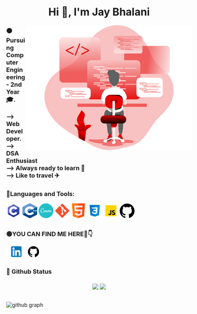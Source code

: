 <h1 align="center">Hi 👋, I'm Jay Bhalani</h1>
<img align="right" alt="Coding" width="450" src="https://raw.githubusercontent.com/jaybhalani1861/jaybhalani1861/3d97b6f2b52c980dcf2b373fe6fcc8afbdd8c5ce/gif/Coding%20_Monochromatic.svg">

<h3 align = "left">🟠Pursuing Computer Engineering - 2nd Year🎓.<br><br>
--> Web Developer. <br> --> DSA Enthusiast <br> --> Always ready to learn 🌈<br> --> Like to travel ✈<br></h3>
<h2></h2>
<h3 align="left">🔴Languages and Tools:</h3>
<p align="left"> 
<code><img src="https://github.com/jaybhalani1861/jaybhalani1861/blob/main/tools/c.png?raw=true" alt="c" width="40" height="40"/></code> 
<code><img src="https://github.com/jaybhalani1861/jaybhalani1861/blob/main/tools/c++.png?raw=true" alt="cplusplus" width="40" height="40"/></code> 
<code><img src="https://github.com/jaybhalani1861/jaybhalani1861/blob/main/tools/canva.png?raw=true" alt="canva" width="40" height="40"/></code> 
<code><img src="https://github.com/jaybhalani1861/jaybhalani1861/blob/main/tools/git.png?raw=true" alt="git" width="40" height="40"/></code>
<code><img height="40" width="40" src="https://github.com/jaybhalani1861/jaybhalani1861/blob/main/tools/HTML.png?raw=true" alt="HTML" width="40" height="40"/></code>
<code><img height="40" width="40" src="https://github.com/jaybhalani1861/jaybhalani1861/blob/main/tools/CSS.png?raw=true" alt="CSS" width="40" height="40"/></code>
<code><img height="40" width="40" src="https://github.com/jaybhalani1861/jaybhalani1861/blob/main/tools/JS.png?raw=true" alt="JS" width="40" height="40"/></code>
<code><img height="40" width="40" src="https://github.com/jaybhalani1861/jaybhalani1861/blob/main/tools/github.png?raw=true" alt="github" width="40" height="40"/></code>
</p>


<h2></h2>
<h3 align="left">🟢YOU CAN FIND ME HERE🤩👇</h3>

<p align="left">
<a href="https://www.linkedin.com/in/jay-bhalani-413784214" target="blank"><img align="center" src="https://github.com/jaybhalani1861/jaybhalani1861/blob/main/platforms/linkedIn.png?raw=true" alt="LinkedIn" height="30" width="55" /></a>
<a href="https://github.com/jaybhalani1861" target="blank"><img align="center" src="https://github.com/jaybhalani1861/jaybhalani1861/blob/main/platforms/github.png?raw=true" alt="Github" height="30" width="30" /></a>
</p>

<h2></h2>
<h3 align="left"> 🔵 Github Status  <h3> 

<div align="center">
  <img width="48%" src="https://github-readme-stats.vercel.app/api?username=jaybhalani1861&theme=radical&show_icons=true" />
  <img width="48%" src="https://github-readme-streak-stats.herokuapp.com/?user=jaybhalani1861&theme=radical&show_icons=true" />
</div>
  <h2></h2>

 ![github graph](https://activity-graph.herokuapp.com/graph?username=jaybhalani1861&theme=react-dark&hide_border=true)
<br>
